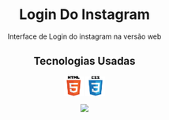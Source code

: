 <h1 align="center">
 Login Do Instagram
</h1>

<p align="center">
 Interface de Login do instagram na versão web
</p>

<div align="center">
 <h2>
  Tecnologias Usadas
 </h2>
 <code><img height="40" src="https://raw.githubusercontent.com/github/explore/80688e429a7d4ef2fca1e82350fe8e3517d3494d/topics/html/html.png"></code>
 <code><img height="40" src="https://raw.githubusercontent.com/github/explore/80688e429a7d4ef2fca1e82350fe8e3517d3494d/topics/css/css.png"></code>
</div>

<p align="center">
 <img src="https://github.com/JoneBulande/LoginDoInstagram/blob/master/img/print.png">
</p>
